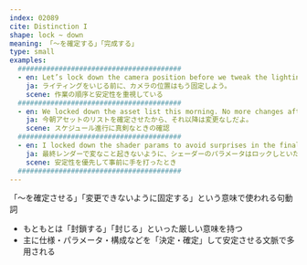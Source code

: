 ```yaml
---
index: 02089
cite: Distinction I
shape: lock ~ down
meaning: 「〜を確定する」「完成する」
type: small
examples:
  ########################################
  - en: Let’s lock down the camera position before we tweak the lighting.
    ja: ライティングをいじる前に、カメラの位置はもう固定しよう。
    scene: 作業の順序と安定性を重視している
  ########################################
  - en: We locked down the asset list this morning. No more changes after that.
    ja: 今朝アセットのリストを確定させたから、それ以降は変更なしだよ。
    scene: スケジュール進行に真剣なときの確認
  ########################################
  - en: I locked down the shader params to avoid surprises in the final render.
    ja: 最終レンダーで変なこと起きないように、シェーダーのパラメータはロックしといたよ。
    scene: 安定性を優先して事前に手を打ったとき
  ########################################
---
```


「〜を確定させる」「変更できないように固定する」という意味で使われる句動詞

- もともとは「封鎖する」「封じる」といった厳しい意味を持つ
- 主に仕様・パラメータ・構成などを「決定・確定」して安定させる文脈で多用される
